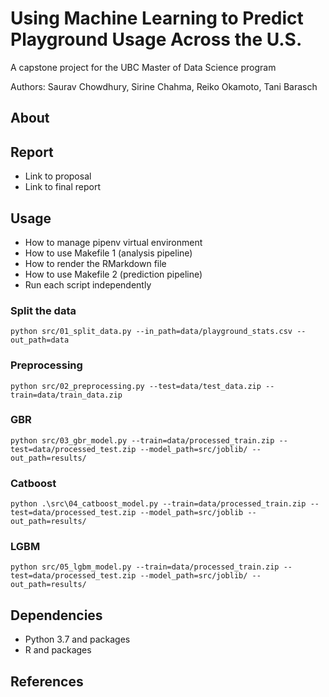 # Using Machine Learning to Predict Playground Usage Across the U.S.

A capstone project for the UBC Master of Data Science program

Authors: Saurav Chowdhury, Sirine Chahma, Reiko Okamoto, Tani Barasch

## About

## Report
- Link to proposal
- Link to final report

## Usage
- How to manage pipenv virtual environment
- How to use Makefile 1 (analysis pipeline)
- How to render the RMarkdown file
- How to use Makefile 2 (prediction pipeline)
- Run each script independently
### Split the data
`python src/01_split_data.py --in_path=data/playground_stats.csv --out_path=data`

### Preprocessing
`python src/02_preprocessing.py --test=data/test_data.zip --train=data/train_data.zip`

### GBR
`python src/03_gbr_model.py --train=data/processed_train.zip --test=data/processed_test.zip --model_path=src/joblib/ --out_path=results/`

### Catboost
`python .\src\04_catboost_model.py --train=data/processed_train.zip --test=data/processed_test.zip --model_path=src/joblib --out_path=results/`

### LGBM
`python src/05_lgbm_model.py --train=data/processed_train.zip --test=data/processed_test.zip --model_path=src/joblib/ --out_path=results/`

## Dependencies
- Python 3.7 and packages
- R and packages

## References
